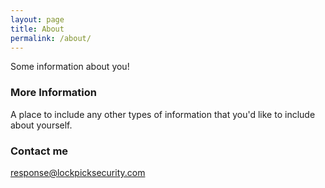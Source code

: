 ```yaml
---
layout: page
title: About
permalink: /about/
---
```


Some information about you!

### More Information

A place to include any other types of information that you'd like to include about yourself.

### Contact me

[response@lockpicksecurity.com](mailto:response@lockpicksecurity.com)

